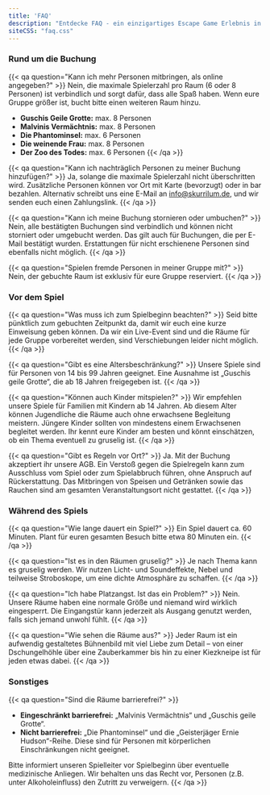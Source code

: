 ```yaml
---
title: 'FAQ'
description: "Entdecke FAQ - ein einzigartiges Escape Game Erlebnis in Hamburg St. Pauli. Buche jetzt dein Abenteuer im Skurrilum!"
siteCSS: "faq.css"
---
```


### Rund um die Buchung

{{< qa question="Kann ich mehr Personen mitbringen, als online angegeben?" >}}
Nein, die maximale Spielerzahl pro Raum (6 oder 8 Personen) ist verbindlich und sorgt dafür, dass alle Spaß haben. Wenn eure Gruppe größer ist, bucht bitte einen weiteren Raum hinzu.
- **Guschis Geile Grotte:** max. 8 Personen
- **Malvinis Vermächtnis:** max. 8 Personen
- **Die Phantominsel:** max. 6 Personen
- **Die weinende Frau:** max. 8 Personen
- **Der Zoo des Todes:** max. 6 Personen
{{< /qa >}}

{{< qa question="Kann ich nachträglich Personen zu meiner Buchung hinzufügen?" >}}
Ja, solange die maximale Spielerzahl nicht überschritten wird. Zusätzliche Personen können vor Ort mit Karte (bevorzugt) oder in bar bezahlen. Alternativ schreibt uns eine E-Mail an info@skurrilum.de, und wir senden euch einen Zahlungslink.
{{< /qa >}}

{{< qa question="Kann ich meine Buchung stornieren oder umbuchen?" >}}
Nein, alle bestätigten Buchungen sind verbindlich und können nicht storniert oder umgebucht werden. Das gilt auch für Buchungen, die per E-Mail bestätigt wurden. Erstattungen für nicht erschienene Personen sind ebenfalls nicht möglich.
{{< /qa >}}

{{< qa question="Spielen fremde Personen in meiner Gruppe mit?" >}}
Nein, der gebuchte Raum ist exklusiv für eure Gruppe reserviert.
{{< /qa >}}

### Vor dem Spiel

{{< qa question="Was muss ich zum Spielbeginn beachten?" >}}
Seid bitte pünktlich zum gebuchten Zeitpunkt da, damit wir euch eine kurze Einweisung geben können. Da wir ein Live-Event sind und die Räume für jede Gruppe vorbereitet werden, sind Verschiebungen leider nicht möglich.
{{< /qa >}}

{{< qa question="Gibt es eine Altersbeschränkung?" >}}
Unsere Spiele sind für Personen von 14 bis 99 Jahren geeignet. Eine Ausnahme ist „Guschis geile Grotte“, die ab 18 Jahren freigegeben ist.
{{< /qa >}}

{{< qa question="Können auch Kinder mitspielen?" >}}
Wir empfehlen unsere Spiele für Familien mit Kindern ab 14 Jahren. Ab diesem Alter können Jugendliche die Räume auch ohne erwachsene Begleitung meistern. Jüngere Kinder sollten von mindestens einem Erwachsenen begleitet werden. Ihr kennt eure Kinder am besten und könnt einschätzen, ob ein Thema eventuell zu gruselig ist.
{{< /qa >}}

{{< qa question="Gibt es Regeln vor Ort?" >}}
Ja. Mit der Buchung akzeptiert ihr unsere AGB. Ein Verstoß gegen die Spielregeln kann zum Ausschluss vom Spiel oder zum Spielabbruch führen, ohne Anspruch auf Rückerstattung. Das Mitbringen von Speisen und Getränken sowie das Rauchen sind am gesamten Veranstaltungsort nicht gestattet.
{{< /qa >}}

### Während des Spiels

{{< qa question="Wie lange dauert ein Spiel?" >}}
Ein Spiel dauert ca. 60 Minuten. Plant für euren gesamten Besuch bitte etwa 80 Minuten ein.
{{< /qa >}}

{{< qa question="Ist es in den Räumen gruselig?" >}}
Je nach Thema kann es gruselig werden. Wir nutzen Licht- und Soundeffekte, Nebel und teilweise Stroboskope, um eine dichte Atmosphäre zu schaffen.
{{< /qa >}}

{{< qa question="Ich habe Platzangst. Ist das ein Problem?" >}}
Nein. Unsere Räume haben eine normale Größe und niemand wird wirklich eingesperrt. Die Eingangstür kann jederzeit als Ausgang genutzt werden, falls sich jemand unwohl fühlt.
{{< /qa >}}

{{< qa question="Wie sehen die Räume aus?" >}}
Jeder Raum ist ein aufwendig gestaltetes Bühnenbild mit viel Liebe zum Detail – von einer Dschungelhöhle über eine Zauberkammer bis hin zu einer Kiezkneipe ist für jeden etwas dabei.
{{< /qa >}}

### Sonstiges

{{< qa question="Sind die Räume barrierefrei?" >}}
- **Eingeschränkt barrierefrei:** „Malvinis Vermächtnis“ und „Guschis geile Grotte“.
- **Nicht barrierefrei:** „Die Phantominsel“ und die „Geisterjäger Ernie Hudson“-Reihe. Diese sind für Personen mit körperlichen Einschränkungen nicht geeignet.

Bitte informiert unseren Spielleiter vor Spielbeginn über eventuelle medizinische Anliegen. Wir behalten uns das Recht vor, Personen (z.B. unter Alkoholeinfluss) den Zutritt zu verweigern.
{{< /qa >}}
